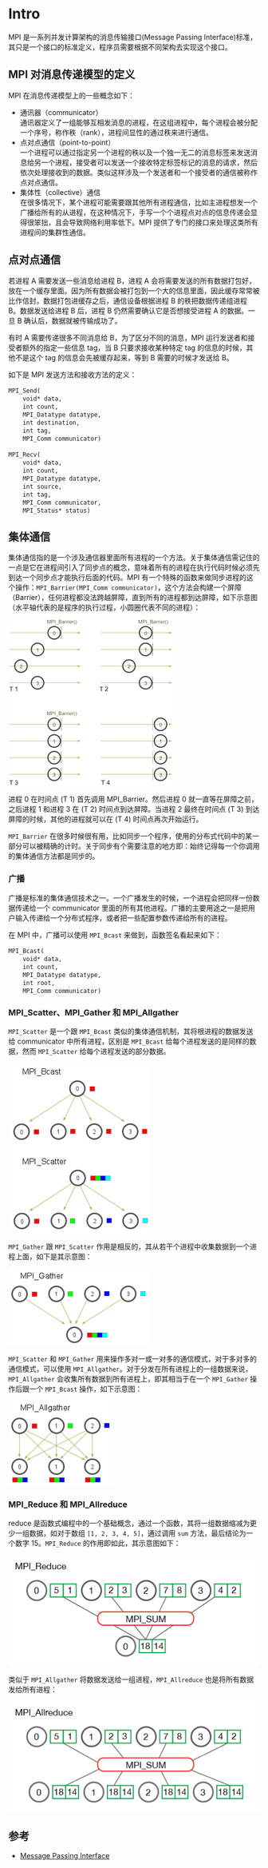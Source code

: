 # Intro

MPI 是一系列并发计算架构的消息传输接口(Message Passing Interface)标准，其只是一个接口的标准定义，程序员需要根据不同架构去实现这个接口。

## MPI 对消息传递模型的定义
MPI 在消息传递模型上的一些概念如下：
- 通讯器（communicator）    
  通讯器定义了一组能够互相发消息的进程，在这组进程中，每个进程会被分配一个序号，称作秩（rank），进程间显性的通过秩来进行通信。
- 点对点通信（point-to-point）    
  一个进程可以通过指定另一个进程的秩以及一个独一无二的消息标签来发送消息给另一个进程，接受者可以发送一个接收特定标签标记的消息的请求，然后依次处理接收到的数据。类似这样涉及一个发送者和一个接受者的通信被称作点对点通信。
- 集体性（collective）通信      
  在很多情况下，某个进程可能需要跟其他所有进程通信，比如主进程想发一个广播给所有的从进程，在这种情况下，手写一个个进程点对点的信息传递会显得很笨拙，且会导致网络利用率低下。MPI 提供了专门的接口来处理这类所有进程间的集群性通信。

## 点对点通信
若进程 A 需要发送一些消息给进程 B，进程 A 会将需要发送的所有数据打包好，放在一个缓存里面。因为所有数据会被打包到一个大的信息里面，因此缓存常常被比作信封。数据打包进缓存之后，通信设备根据进程 B 的秩把数据传递组进程 B。数据发送给进程 B 后，进程 B 仍然需要确认它是否想接受进程 A 的数据。一旦 B 确认后，数据就被传输成功了。

有时 A 需要传递很多不同消息给 B，为了区分不同的消息，MPI 运行发送者和接受者额外的指定一些信息 tag，当 B 只要求接收某种特定 tag 的信息的时候，其他不是这个 tag 的信息会先被缓存起来，等到 B 需要的时候才发送给 B。

如下是 MPI 发送方法和接收方法的定义：

```
MPI_Send(
    void* data,
    int count,
    MPI_Datatype datatype,
    int destination,
    int tag,
    MPI_Comm communicator)

MPI_Recv(
    void* data,
    int count,
    MPI_Datatype datatype,
    int source,
    int tag,
    MPI_Comm communicator,
    MPI_Status* status)
```

## 集体通信
集体通信指的是一个涉及通信器里面所有进程的一个方法。关于集体通信需记住的一点是它在进程间引入了同步点的概念，意味着所有的进程在执行代码时候必须先到达一个同步点才能执行后面的代码。MPI 有一个特殊的函数来做同步进程的这个操作：`MPI_Barrier(MPI_Comm communicator)`，这个方法会构建一个屏障（Barrier），任何进程都没法跨越屏障，直到所有的进程都到达屏障，如下示意图（水平轴代表的是程序的执行过程，小圆圈代表不同的进程）：

![barrier](barrier.png)

进程 0 在时间点 (T 1) 首先调用 MPI_Barrier。然后进程 0 就一直等在屏障之前，之后进程 1 和进程 3 在 (T 2) 时间点到达屏障。当进程 2 最终在时间点 (T 3) 到达屏障的时候，其他的进程就可以在 (T 4) 时间点再次开始运行。

`MPI_Barrier` 在很多时候很有用，比如同步一个程序，使用的分布式代码中的某一部分可以被精确的计时。关于同步有个需要注意的地方即：始终记得每一个你调用的集体通信方法都是同步的。

### 广播
广播是标准的集体通信技术之一。一个广播发生的时候，一个进程会把同样一份数据传递给一个 communicator 里面的所有其他进程。广播的主要用途之一是把用户输入传递给一个分布式程序，或者把一些配置参数传递给所有的进程。

在 MPI 中，广播可以使用 `MPI_Bcast` 来做到，函数签名看起来如下：
```
MPI_Bcast(
    void* data,
    int count,
    MPI_Datatype datatype,
    int root,
    MPI_Comm communicator)
```

### MPI_Scatter、MPI_Gather 和 MPI_Allgather
`MPI_Scatter` 是一个跟 `MPI_Bcast` 类似的集体通信机制，其将根进程的数据发送给 communicator 中所有进程，区别是 `MPI_Bcast` 给每个进程发送的是同样的数据，然而 `MPI_Scatter` 给每个进程发送的部分数据。

![bcast_vs_scatter](broadcastvsscatter.png)

`MPI_Gather` 跟 `MPI_Scatter` 作用是相反的，其从若干个进程中收集数据到一个进程上面，如下是其示意图：

![gather](gather.png)

`MPI_Scatter` 和 `MPI_Gather` 用来操作多对一或一对多的通信模式，对于多对多的通信模式，可以使用 `MPI_Allgather`。对于分发在所有进程上的一组数据来说，`MPI_Allgather` 会收集所有数据到所有进程上，即其相当于在一个 `MPI_Gather` 操作后跟一个 `MPI_Bcast` 操作，如下示意图：

![mpi_allgather](allgather.png)

### MPI_Reduce 和 MPI_Allreduce

reduce 是函数式编程中的一个基础概念，通过一个函数，其将一组数据缩减为更少一组数据，如对于数组 `[1, 2, 3, 4, 5]`，通过调用 `sum` 方法，最后结论为一个数字 15。`MPI_Reduce` 的作用即如此，其示意图如下：

![mpi_reduce](reduce.png)


类似于 `MPI_Allgather` 将数据发送给一组进程，`MPI_Allreduce` 也是将所有数据发给所有进程：

![mpi_allreduce](allreduce.png)



## 参考
- [Message Passing Interface](https://en.wikipedia.org/wiki/Message_Passing_Interface)
